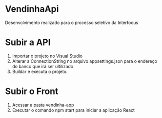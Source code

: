 # VendinhaApi

Desenvolvimento realizado para o processo seletivo da Interfocus



# Subir a API
1. Importar o projeto no Visual Studio
2. Alterar a ConnectionString no arquivo appsettings.json para o endereço do banco que irá ser ultilizado
3. Buildar e executa o projeto.

# Subir o Front
1. Acessar a pasta vendinha-app
2. Executar o comando npm start para iniciar a aplicação React
